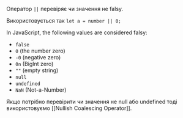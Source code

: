 Оператор `||` перевіряє чи значення не falsy.

Використовується так
`let a = number || 0;`

In JavaScript, the following values are considered falsy:
- `false`
- `0` (the number zero)
- `-0` (negative zero)
- `0n` (BigInt zero)
- `""` (empty string)
- `null`
- `undefined`
- `NaN` (Not-a-Number)

Якщо потрібно перевірити чи значення не null або undefined тоді використовуємо [[Nullish Coalescing Operator]].